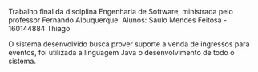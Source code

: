 Trabalho final da disciplina Engenharia de Software, ministrada pelo professor Fernando Albuquerque.
Alunos: Saulo Mendes Feitosa - 160144884
	Thiago

O sistema desenvolvido busca prover suporte a venda de ingressos para eventos, foi utilizada a linguagem Java o desenvolvimento de todo o sistema.
